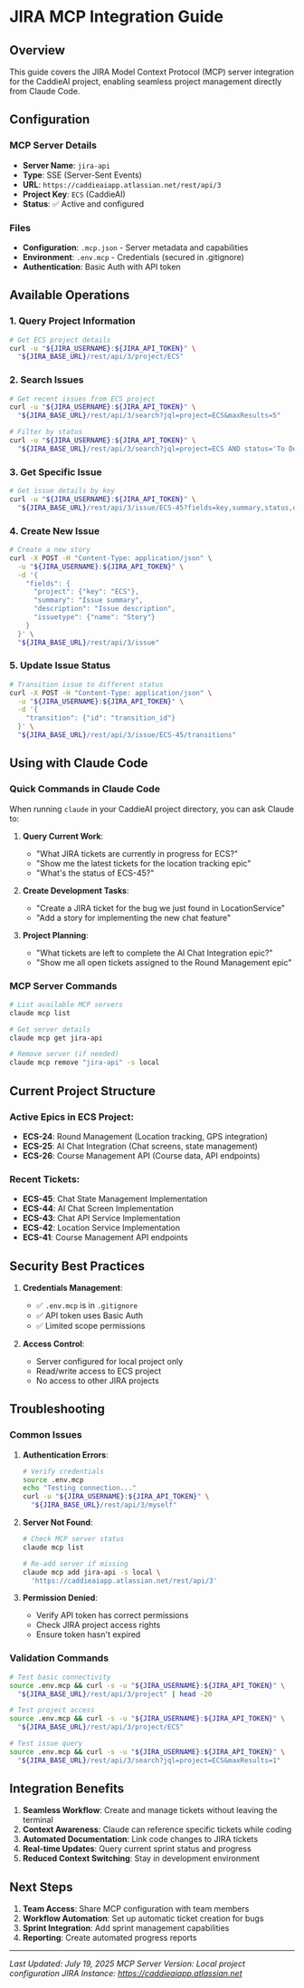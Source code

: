 # JIRA MCP Integration Guide

## Overview

This guide covers the JIRA Model Context Protocol (MCP) server integration for the CaddieAI project, enabling seamless project management directly from Claude Code.

## Configuration

### MCP Server Details
- **Server Name**: `jira-api`
- **Type**: SSE (Server-Sent Events)
- **URL**: `https://caddieaiapp.atlassian.net/rest/api/3`
- **Project Key**: `ECS` (CaddieAI)
- **Status**: ✅ Active and configured

### Files
- **Configuration**: `.mcp.json` - Server metadata and capabilities
- **Environment**: `.env.mcp` - Credentials (secured in .gitignore)
- **Authentication**: Basic Auth with API token

## Available Operations

### 1. Query Project Information
```bash
# Get ECS project details
curl -u "${JIRA_USERNAME}:${JIRA_API_TOKEN}" \
  "${JIRA_BASE_URL}/rest/api/3/project/ECS"
```

### 2. Search Issues
```bash
# Get recent issues from ECS project
curl -u "${JIRA_USERNAME}:${JIRA_API_TOKEN}" \
  "${JIRA_BASE_URL}/rest/api/3/search?jql=project=ECS&maxResults=5"

# Filter by status
curl -u "${JIRA_USERNAME}:${JIRA_API_TOKEN}" \
  "${JIRA_BASE_URL}/rest/api/3/search?jql=project=ECS AND status='To Do'"
```

### 3. Get Specific Issue
```bash
# Get issue details by key
curl -u "${JIRA_USERNAME}:${JIRA_API_TOKEN}" \
  "${JIRA_BASE_URL}/rest/api/3/issue/ECS-45?fields=key,summary,status,description"
```

### 4. Create New Issue
```bash
# Create a new story
curl -X POST -H "Content-Type: application/json" \
  -u "${JIRA_USERNAME}:${JIRA_API_TOKEN}" \
  -d '{
    "fields": {
      "project": {"key": "ECS"},
      "summary": "Issue summary",
      "description": "Issue description",
      "issuetype": {"name": "Story"}
    }
  }' \
  "${JIRA_BASE_URL}/rest/api/3/issue"
```

### 5. Update Issue Status
```bash
# Transition issue to different status
curl -X POST -H "Content-Type: application/json" \
  -u "${JIRA_USERNAME}:${JIRA_API_TOKEN}" \
  -d '{
    "transition": {"id": "transition_id"}
  }' \
  "${JIRA_BASE_URL}/rest/api/3/issue/ECS-45/transitions"
```

## Using with Claude Code

### Quick Commands in Claude Code
When running `claude` in your CaddieAI project directory, you can ask Claude to:

1. **Query Current Work**:
   - "What JIRA tickets are currently in progress for ECS?"
   - "Show me the latest tickets for the location tracking epic"
   - "What's the status of ECS-45?"

2. **Create Development Tasks**:
   - "Create a JIRA ticket for the bug we just found in LocationService"
   - "Add a story for implementing the new chat feature"

3. **Project Planning**:
   - "What tickets are left to complete the AI Chat Integration epic?"
   - "Show me all open tickets assigned to the Round Management epic"

### MCP Server Commands
```bash
# List available MCP servers
claude mcp list

# Get server details
claude mcp get jira-api

# Remove server (if needed)
claude mcp remove "jira-api" -s local
```

## Current Project Structure

### Active Epics in ECS Project:
- **ECS-24**: Round Management (Location tracking, GPS integration)
- **ECS-25**: AI Chat Integration (Chat screens, state management)
- **ECS-26**: Course Management API (Course data, API endpoints)

### Recent Tickets:
- **ECS-45**: Chat State Management Implementation
- **ECS-44**: AI Chat Screen Implementation
- **ECS-43**: Chat API Service Implementation
- **ECS-42**: Location Service Implementation
- **ECS-41**: Course Management API endpoints

## Security Best Practices

1. **Credentials Management**:
   - ✅ `.env.mcp` is in `.gitignore`
   - ✅ API token uses Basic Auth
   - ✅ Limited scope permissions

2. **Access Control**:
   - Server configured for local project only
   - Read/write access to ECS project
   - No access to other JIRA projects

## Troubleshooting

### Common Issues

1. **Authentication Errors**:
   ```bash
   # Verify credentials
   source .env.mcp
   echo "Testing connection..."
   curl -u "${JIRA_USERNAME}:${JIRA_API_TOKEN}" \
     "${JIRA_BASE_URL}/rest/api/3/myself"
   ```

2. **Server Not Found**:
   ```bash
   # Check MCP server status
   claude mcp list
   
   # Re-add server if missing
   claude mcp add jira-api -s local \
     'https://caddieaiapp.atlassian.net/rest/api/3'
   ```

3. **Permission Denied**:
   - Verify API token has correct permissions
   - Check JIRA project access rights
   - Ensure token hasn't expired

### Validation Commands
```bash
# Test basic connectivity
source .env.mcp && curl -s -u "${JIRA_USERNAME}:${JIRA_API_TOKEN}" \
  "${JIRA_BASE_URL}/rest/api/3/project" | head -20

# Test project access
source .env.mcp && curl -s -u "${JIRA_USERNAME}:${JIRA_API_TOKEN}" \
  "${JIRA_BASE_URL}/rest/api/3/project/ECS"

# Test issue query
source .env.mcp && curl -s -u "${JIRA_USERNAME}:${JIRA_API_TOKEN}" \
  "${JIRA_BASE_URL}/rest/api/3/search?jql=project=ECS&maxResults=1"
```

## Integration Benefits

1. **Seamless Workflow**: Create and manage tickets without leaving the terminal
2. **Context Awareness**: Claude can reference specific tickets while coding
3. **Automated Documentation**: Link code changes to JIRA tickets
4. **Real-time Updates**: Query current sprint status and progress
5. **Reduced Context Switching**: Stay in development environment

## Next Steps

1. **Team Access**: Share MCP configuration with team members
2. **Workflow Automation**: Set up automatic ticket creation for bugs
3. **Sprint Integration**: Add sprint management capabilities
4. **Reporting**: Create automated progress reports

---

*Last Updated: July 19, 2025*
*MCP Server Version: Local project configuration*
*JIRA Instance: https://caddieaiapp.atlassian.net*